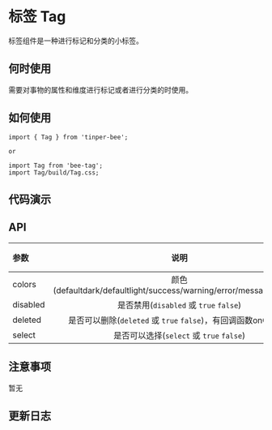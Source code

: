 # 标签 Tag

标签组件是一种进行标记和分类的小标签。

## 何时使用

需要对事物的属性和维度进行标记或者进行分类的时使用。

## 如何使用

```
import { Tag } from 'tinper-bee';

or

import Tag from 'bee-tag';
import Tag/build/Tag.css;

```

## 代码演示


## API

|参数|说明|类型|默认值|
|:---|:----:|:---:|------:|
|colors|颜色(defaultdark/defaultlight/success/warning/error/message/danger)|string|''|
|disabled|是否禁用(`disabled` 或 `true` `false`)|boolean|false|
|deleted|是否可以删除(`deleted` 或 `true` `false`)，有回调函数onClose()|boolean|false|
|select|是否可以选择(`select` 或 `true` `false`)|boolean|false|

## 注意事项

暂无

## 更新日志